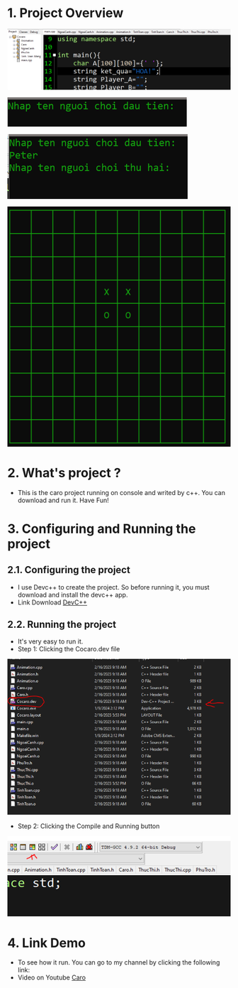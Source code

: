 # 1. Project Overview

![](Image/Overview_1.PNG)

![](Image/Overview_2.PNG)

![](Image/Overview_3.PNG)

![](Image/Overview_4.PNG)

# 2. What's project ?
- This is the caro project running on console and writed by c++. You can download and run it. Have Fun!
# 3. Configuring and Running the project
## 2.1. Configuring the project
- I use Devc++ to create the project. So before running it, you must download and install the devc++ app.
- Link Download [DevC++](https://sourceforge.net/projects/orwelldevcpp/)
## 2.2. Running the project
- It's very easy to run it.
- Step 1: Clicking the Cocaro.dev file
 
![](<Image/running_the_project.PNG>)	
	
- Step 2: Clicking the Compile and Running button	

![](<Image/running_the_project_2.PNG>)

# 4. Link Demo
- To see how it run. You can go to my channel by clicking the following link:
- Video on Youtube [Caro](https://www.youtube.com/watch?v=ACS88-aGXAg&list=PLQ2CCbB0dUEvVqunPohu795RpU3rJe5qS)
